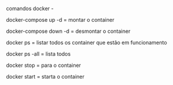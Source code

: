 comandos docker -

docker-compose up -d = montar o container

docker-compose down -d = desmontar o container

docker ps = listar todos os container que estão em funcionamento

docker ps -all = lista todos

docker stop <name> = para o container

docker start <name>  = starta o container



